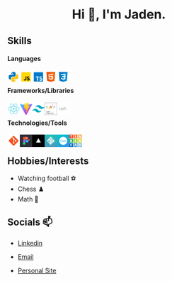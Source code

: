 <h1 align="center">Hi 👋, I'm Jaden.</h1>

## Skills

#### Languages
<img align="left" src="./python.png" width="28" height="28">
<img align="left" src="./javascript.png" width="28" height="28">
<img align="left" src="./typescript.png" width="28" height="28">
<img align="left" src="./html.png" width="28" height="28">
<img align="left" src="./css.png" width="28" height="28">

<br/>

#### Frameworks/Libraries
<img align="left" src="./react.png" width="28" height="28">
<img align="left" src="./vite.png" width="28" height="28">
<img align="left" src="./tailwind.png" width="28" height="28">
<img align="left" src="./styledcomponents.png" width="28" height="28">
<img align="left" src="./nextjs.png" width="28" height="28">

</br>

#### Technologies/Tools
<img align="left" src="./git.png" width="28" height="28">
<img align="left" src="./figma.png" width="28" height="28">
<img align="left" src="./vercel.png" width="28" height="28">
<img align="left" src="./netlify.png" width="28" height="28">
<img align="left" src="./canva.png" width="28" height="28">
<img align="left" src="./tinkercad.png" width="28" height="28">
</br>

## Hobbies/Interests
- Watching football ⚽ 
- Chess ♟️
- Math 📝

## Socials 📫 
- [Linkedin](https://www.linkedin.com/in/jaehyeongpark)

- [Email](mailto:jaehyeongpark06@gmail.com)

- [Personal Site](https://jaehyeongpark.social)


<!--
**JaehyeongPark06/JaehyeongPark06** is a ✨ _special_ ✨ repository because its `README.md` (this file) appears on your GitHub profile.

Here are some ideas to get you started:

- 🔭 I’m currently working on ...
- 🌱 I’m currently learning ...
- 👯 I’m looking to collaborate on ...
- 🤔 I’m looking for help with ...
- 💬 Ask me about ...
- 📫 How to reach me: ...
- 😄 Pronouns: ...
- ⚡ Fun fact: ...
-->
